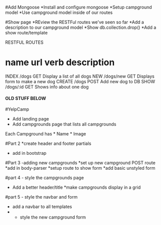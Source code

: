 #Add Mongoose
*Install and configure mongoose
*Setup campground model
*Use campground model inside of our routes

#Show page
*REview the RESTFul routes we've seen so far
*Add a description to our campground model
*Show db.collection.drop()
*Add a show route/template


RESTFUL ROUTES

name    url         verb    description
===================================================
INDEX   /dogs       GET     Display a list of all dogs
NEW     /dogs/new   GET     Displays form to make a new dog
CREATE  /dogs       POST    Add new dog to DB
SHOW    /dogs/:id   GET     Shows info about one dog 



#### OLD STUFF BELOW ####

#YelpCamp

* Add landing page
* Add campgrounds page that lists all campgrounds

Each Campground has
    * Name
    * Image
    
#Part 2
*create header and footer partials
* add in bootstrap

#Part 3 -adding new campgrounds
*set up new campground POST route
*add in body-parser
*setup route to show form
*add basic unstyled form

#part 4 - style the campgrounds page
* Add a better header/title
*make campgrounds display in a grid

#part 5 - style the navbar and form
* add a navbar to all templates
* * style the new campground form